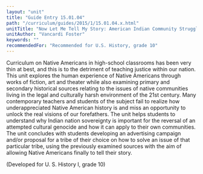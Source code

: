 ```yaml
---
layout: "unit"
title: "Guide Entry 15.01.04"
path: "/curriculum/guides/2015/1/15.01.04.x.html"
unitTitle: "Now Let Me Tell My Story: American Indian Community Struggles in Contemporary U.S. History"
unitAuthor: "Vancardi Foster"
keywords: ""
recommendedFor: "Recommended for U.S. History, grade 10"
---
```

<main>
<p>
Curriculum on Native Americans in high-school classrooms has been very thin at best, and this is to the detriment of teaching justice within our nation. This unit explores the human experience of Native Americans through works of fiction, art and theater while also examining primary and secondary historical sources relating to the issues of native communities living in the legal and culturally harsh environment of the 21st century. Many contemporary teachers and students of the subject fail to realize how underappreciated Native American history is and miss an opportunity to unlock the real visions of our forefathers. The unit helps students to understand why Indian nation sovereignty is important for the reversal of an attempted cultural genocide and how it can apply to their own communities. The unit concludes with students developing an advertising campaign and/or proposal for a tribe of their choice on how to solve an issue of that particular tribe, using the previously examined sources with the aim of allowing Native Americans finally to tell their story.
</p>
<p>
(Developed for U. S. History I, grade 10)
</p>
</main>